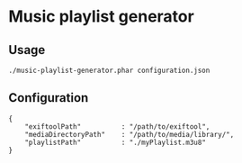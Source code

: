 Music playlist generator
========================

Usage
-----

    ./music-playlist-generator.phar configuration.json


Configuration
-------------
    {
        "exiftoolPath"          : "/path/to/exiftool",
        "mediaDirectoryPath"    : "/path/to/media/library/",
        "playlistPath"          : "./myPlaylist.m3u8"
    }


